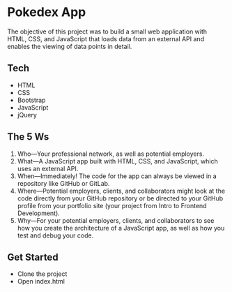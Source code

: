 # Pokedex App

The objective of this project was to build a small web application with HTML, CSS, and JavaScript that loads data from an external API and enables the viewing of data points in detail.

## Tech

<ul>
<li>HTML</li>
<li>CSS</li>
<li>Bootstrap</li>
<li>JavaScript</li>
<li>jQuery</li>
</ul>

## The 5 Ws

1. Who—Your professional network, as well as potential employers. 
2. What—A JavaScript app built with HTML, CSS, and JavaScript, which uses an external API. 
3. When—Immediately! The code for the app can always be viewed in a repository like GitHub or GitLab. 
4. Where—Potential employers, clients, and collaborators might look at the code directly from your GitHub repository or be directed to your GitHub profile from your portfolio site (your project from Intro to Frontend Development). 
5. Why—For your potential employers, clients, and collaborators to see how you create the architecture of a JavaScript app, as well as how you test and debug your code.

## Get Started

<ul>
<li>Clone the project</li>
<li>Open index.html</li>
</ul>